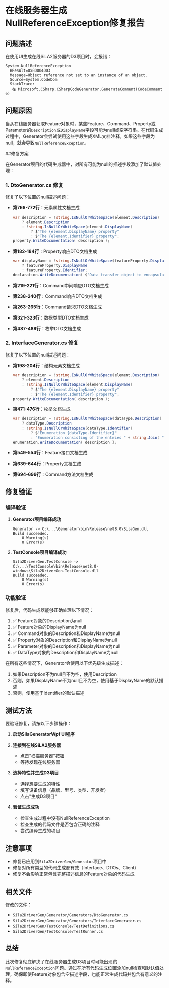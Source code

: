 # 在线服务器生成NullReferenceException修复报告

## 问题描述

在使用UI生成在线SiLA2服务器的D3项目时，会报错：

```
System.NullReferenceException
  HResult=0x80004003
  Message=Object reference not set to an instance of an object.
  Source=System.CodeDom
  StackTrace:
   在 Microsoft.CSharp.CSharpCodeGenerator.GenerateComment(CodeComment e)
```

## 问题原因

当从在线服务器获取Feature对象时，某些Feature、Command、Property或Parameter的`Description`或`DisplayName`字段可能为null或空字符串。在代码生成过程中，Generator会尝试使用这些字段生成XML文档注释，如果这些字段为null，就会导致`NullReferenceException`。

##修复方案

在Generator项目的代码生成器中，对所有可能为null的描述字段添加了默认值处理：

### 1. DtoGenerator.cs 修复

修复了以下位置的null描述问题：

- **第766-772行**：元素属性文档生成
  ```csharp
  var description = !string.IsNullOrWhiteSpace(element.Description)
      ? element.Description
      : !string.IsNullOrWhiteSpace(element.DisplayName)
          ? $"The {element.DisplayName} property"
          : $"The {element.Identifier} property";
  property.WriteDocumentation( description );
  ```

- **第182-184行**：Property响应DTO文档生成
  ```csharp
  var displayName = !string.IsNullOrWhiteSpace(featureProperty.DisplayName) 
      ? featureProperty.DisplayName 
      : featureProperty.Identifier;
  declaration.WriteDocumentation( $"Data transfer object to encapsulate the response of the {displayName} property" );
  ```

- **第219-221行**：Command中间响应DTO文档生成
- **第238-240行**：Command响应DTO文档生成
- **第263-265行**：Command请求DTO文档生成
- **第321-323行**：数据类型DTO文档生成
- **第487-489行**：枚举DTO文档生成

### 2. InterfaceGenerator.cs 修复

修复了以下位置的null描述问题：

- **第198-204行**：结构元素文档生成
  ```csharp
  var description = !string.IsNullOrWhiteSpace(element.Description)
      ? element.Description
      : !string.IsNullOrWhiteSpace(element.DisplayName)
          ? $"The {element.DisplayName} property"
          : $"The {element.Identifier} property";
  property.WriteDocumentation( description );
  ```

- **第471-476行**：枚举文档生成
  ```csharp
  var description = !string.IsNullOrWhiteSpace(dataType.Description) 
      ? dataType.Description 
      : !string.IsNullOrWhiteSpace(dataType.Identifier)
          ? $"Enumeration {dataType.Identifier}"
          : "Enumeration consisting of the entries " + string.Join( ", ", literals );
  enumeration.WriteDocumentation( description );
  ```

- **第549-554行**：Feature接口文档生成
- **第639-644行**：Property文档生成
- **第694-699行**：Command方法文档生成

## 修复验证

### 编译验证

1. **Generator项目编译成功**
   ```
   Generator -> C:\...\Generator\bin\Release\net8.0\SilaGen.dll
   Build succeeded.
       0 Warning(s)
       0 Error(s)
   ```

2. **TestConsole项目编译成功**
   ```
   Sila2DriverGen.TestConsole -> C:\...\TestConsole\bin\Release\net8.0-windows\Sila2DriverGen.TestConsole.dll
   Build succeeded.
       0 Warning(s)
       0 Error(s)
   ```

### 功能验证

修复后，代码生成器能够正确处理以下情况：

1. ✅ Feature对象的Description为null
2. ✅ Feature对象的DisplayName为null
3. ✅ Command对象的Description和DisplayName为null
4. ✅ Property对象的Description和DisplayName为null
5. ✅ Parameter对象的Description和DisplayName为null
6. ✅ DataType对象的Description和DisplayName为null

在所有这些情况下，Generator会使用以下优先级生成描述：
1. 如果Description不为null且不为空，使用Description
2. 否则，如果DisplayName不为null且不为空，使用基于DisplayName的默认描述
3. 否则，使用基于Identifier的默认描述

## 测试方法

要验证修复，请按以下步骤操作：

1. **启动SilaGeneratorWpf UI程序**

2. **连接到在线SiLA2服务器**
   - 点击"扫描服务器"按钮
   - 等待发现在线服务器

3. **选择特性并生成D3项目**
   - 选择想要生成的特性
   - 填写设备信息（品牌、型号、类型、开发者）
   - 点击"生成D3项目"

4. **验证生成成功**
   - 检查生成过程中没有NullReferenceException
   - 检查生成的代码文件是否包含正确的注释
   - 尝试编译生成的项目

## 注意事项

- 修复已应用到`Sila2DriverGen/Generator`项目中
- 修复对所有类型的代码生成都有效（Interface、DTOs、Client）
- 修复不会影响正常包含完整描述信息的Feature对象的代码生成

## 相关文件

修改的文件：
- `Sila2DriverGen/Generator/Generators/DtoGenerator.cs`
- `Sila2DriverGen/Generator/Generators/InterfaceGenerator.cs`
- `Sila2DriverGen/TestConsole/TestDefinitions.cs`
- `Sila2DriverGen/TestConsole/TestRunner.cs`

## 总结

此次修复彻底解决了在线服务器生成D3项目时可能出现的`NullReferenceException`问题。通过在所有代码生成位置添加null检查和默认值处理，确保即使Feature对象包含空描述字段，也能正常生成代码并包含有意义的注释。


